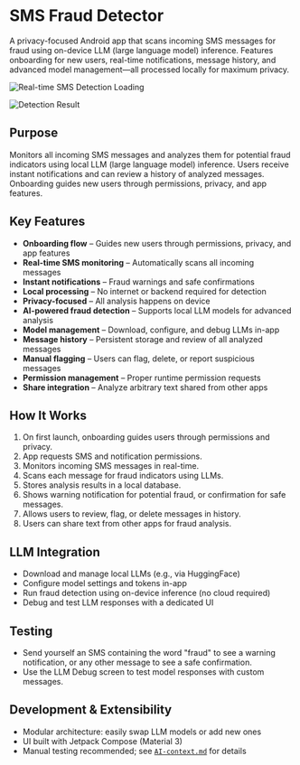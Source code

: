 # SMS Fraud Detector

A privacy-focused Android app that scans incoming SMS messages for fraud using on-device LLM (large language model) inference. Features onboarding for new users, real-time notifications, message history, and advanced model management—all processed locally for maximum privacy.

![Real-time SMS Detection Loading](demos/notif-loading.jpg)

![Detection Result](demos/notif-ready.jpg)
## Purpose

Monitors all incoming SMS messages and analyzes them for potential fraud indicators using local LLM (large language model) inference. Users receive instant notifications and can review a history of analyzed messages. Onboarding guides new users through permissions, privacy, and app features.

## Key Features

- **Onboarding flow** – Guides new users through permissions, privacy, and app features
- **Real-time SMS monitoring** – Automatically scans all incoming messages
- **Instant notifications** – Fraud warnings and safe confirmations
- **Local processing** – No internet or backend required for detection
- **Privacy-focused** – All analysis happens on device
- **AI-powered fraud detection** – Supports local LLM models for advanced analysis
- **Model management** – Download, configure, and debug LLMs in-app
- **Message history** – Persistent storage and review of all analyzed messages
- **Manual flagging** – Users can flag, delete, or report suspicious messages
- **Permission management** – Proper runtime permission requests
- **Share integration** – Analyze arbitrary text shared from other apps

## How It Works

1. On first launch, onboarding guides users through permissions and privacy.
2. App requests SMS and notification permissions.
3. Monitors incoming SMS messages in real-time.
4. Scans each message for fraud indicators using LLMs.
5. Stores analysis results in a local database.
6. Shows warning notification for potential fraud, or confirmation for safe messages.
7. Allows users to review, flag, or delete messages in history.
8. Users can share text from other apps for fraud analysis.

## LLM Integration

- Download and manage local LLMs (e.g., via HuggingFace)
- Configure model settings and tokens in-app
- Run fraud detection using on-device inference (no cloud required)
- Debug and test LLM responses with a dedicated UI

## Testing

- Send yourself an SMS containing the word "fraud" to see a warning notification, or any other message to see a safe confirmation.
- Use the LLM Debug screen to test model responses with custom messages.

## Development & Extensibility

- Modular architecture: easily swap LLM models or add new ones
- UI built with Jetpack Compose (Material 3)
- Manual testing recommended; see [`AI-context.md`](AI-context.md:1) for details
